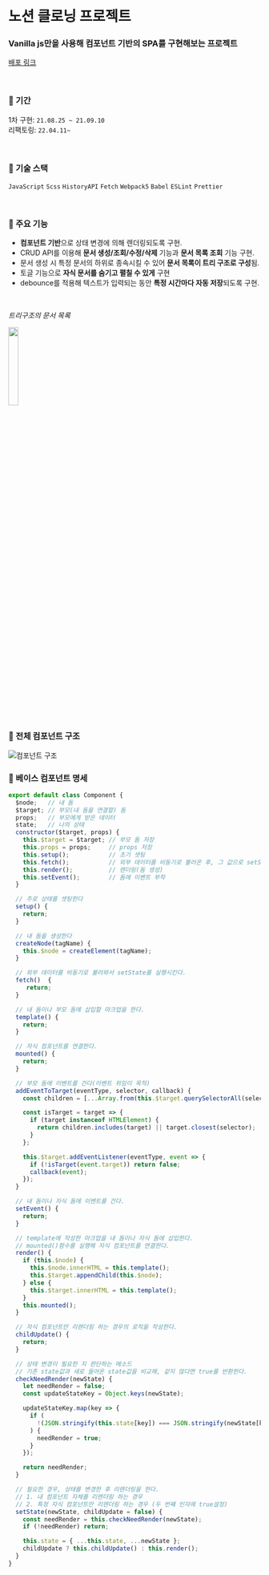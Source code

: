 # 노션 클로닝 프로젝트                                  
### Vanilla js만을 사용해 컴포넌트 기반의 SPA를 구현해보는 프로젝트

[배포 링크](https://js-notion-clone-project.vercel.app/)

</br>

### 📌 기간
1차 구현: `21.08.25 ~ 21.09.10`
</br>
리팩토링: `22.04.11~`

</br>

### 📌 기술 스택
`JavaScript`
`Scss`
`HistoryAPI`
`Fetch`
`Webpack5`
`Babel`
`ESLint`
`Prettier`

</br>

### 📌 주요 기능

- **컴포넌트 기반**으로 상태 변경에 의해 렌더링되도록 구현.
- CRUD API를 이용해 **문서 생성/조회/수정/삭제** 기능과 **문서 목록 조회** 기능 구현.
- 문서 생성 시 특정 문서의 하위로 종속시킬 수 있어 **문서 목록이 트리 구조로 구성**됨.
- 토글 기능으로 **자식 문서를 숨기고 펼칠 수 있게** 구현
- debounce를 적용해 텍스트가 입력되는 동안 **특정 시간마다 자동 저장**되도록 구현.

</br>

  *트리구조의 문서 목록*
  
  <img width='20%' src='https://user-images.githubusercontent.com/81611808/147889117-2dd6894d-c589-4109-9a11-d757f5d0c8f0.png'>

</br>


### 📌 전체 컴포넌트 구조
![컴포넌트 구조](https://user-images.githubusercontent.com/81611808/147889079-d5e72ae4-814e-4ecd-a30b-2430c6bf2b5e.png)

### 📌 베이스 컴포넌트 명세
```jsx
export default class Component {
  $node;   // 내 돔
  $target; // 부모(내 돔을 연결할) 돔
  props;   // 부모에게 받은 데이터
  state;   // 나의 상태
  constructor($target, props) {
    this.$target = $target; // 부모 돔 저장
    this.props = props;     // props 저장
    this.setup();           // 초기 셋팅
    this.fetch();           // 외부 데이터를 비동기로 불러온 후, 그 값으로 setState
    this.render();          // 렌더링(돔 생성)
    this.setEvent();        // 돔에 이벤트 부착
  }

  // 주로 상태를 셋팅한다
  setup() {
    return;
  }

  // 내 돔을 생성한다
  createNode(tagName) {
    this.$node = createElement(tagName);
  }

  // 외부 데이터를 비동기로 불러와서 setState를 실행시킨다.
  fetch()  {
     return;
  }

  // 내 돔이나 부모 돔에 삽입할 마크업을 한다.
  template() {
    return;
  }

  // 자식 컴포넌트를 연결한다.
  mounted() {
    return;
  }

  // 부모 돔에 이벤트를 건다(이벤트 위임이 목적)
  addEventToTarget(eventType, selector, callback) {
    const children = [...Array.from(this.$target.querySelectorAll(selector))];

    const isTarget = target => {
      if (target instanceof HTMLElement) {
        return children.includes(target) || target.closest(selector);
      }
    };

    this.$target.addEventListener(eventType, event => {
      if (!isTarget(event.target)) return false;
      callback(event);
    });
  }

  // 내 돔이나 자식 돔에 이벤트를 건다.
  setEvent() {
    return;
  }

  // template에 작성한 마크업을 내 돔이나 자식 돔에 삽입한다.
  // mounted()함수를 실행해 자식 컴포넌트를 연결한다.
  render() {
    if (this.$node) {
      this.$node.innerHTML = this.template();
      this.$target.appendChild(this.$node);
    } else {
      this.$target.innerHTML = this.template();
    }
    this.mounted();
  }

  // 자식 컴포넌트만 리렌더링 하는 경우의 로직을 작성한다.
  childUpdate() {
    return;
  }

  // 상태 변경이 필요한 지 판단하는 메소드
  // 기존 state값과 새로 들어온 state값을 비교해, 같지 않다면 true를 반환한다.
  checkNeedRender(newState) {
    let needRender = false;
    const updateStateKey = Object.keys(newState);

    updateStateKey.map(key => {
      if (
        !(JSON.stringify(this.state[key]) === JSON.stringify(newState[key]))
      ) {
        needRender = true;
      }
    });

    return needRender;
  }

  // 필요한 경우, 상태를 변경한 후 리렌더링을 한다.
  // 1. 내 컴포넌트 자체를 리렌더링 하는 경우
  // 2. 특정 자식 컴포넌트만 리렌더링 하는 경우 (두 번째 인자에 true설정)
  setState(newState, childUpdate = false) {
    const needRender = this.checkNeedRender(newState);
    if (!needRender) return;

    this.state = { ...this.state, ...newState };
    childUpdate ? this.childUpdate() : this.render();
  }
}

```

